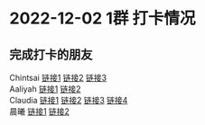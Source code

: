 # 2022-12-02 1群 打卡情况
## 完成打卡的朋友
Chintsai [链接1](http://mmbiz.qpic.cn/mmbiz_jpg/fKBOEML39zricrKkJYtctjRjdkt69JO0ynWf4TvELq748yUicO0iaYfpc3icxfoCh61ibgY83BnEfiauG6icr3TvtibHrQ/0) [链接2](http://mmbiz.qpic.cn/mmbiz_jpg/fKBOEML39zricrKkJYtctjRjdkt69JO0y22k8dJVrMLiaNU5ghBP7FbYd0LqkTDKiaq4AoiaiaINJgkOkUlkcPeTrtw/0) [链接3](http://mmbiz.qpic.cn/mmbiz_jpg/fKBOEML39zricrKkJYtctjRjdkt69JO0yWXNAUSMoAmP2xQQWalgQ6xHHApug8ia7YmbDKUcJ8TRIWHUlbX8Qgew/0) <br>Aaliyah [链接1](http://mmbiz.qpic.cn/mmbiz_jpg/aBaDwGIjEcHRPricibIr9abvKZtyibf3cnibWpwDEHjI6A4oFxiakYqrHNKMQHiaV8lXfesxUMjKKjvHdnVtfB9TuTrw/0) [链接2](http://mmbiz.qpic.cn/mmbiz_jpg/aBaDwGIjEcHRPricibIr9abvKZtyibf3cnibjNggAQ9rJs3EEyQOeDzzSbicteBLmD6IM3G9rdXY8E4MJvYL9b9dmEA/0) <br>Claudia [链接1](http://mmbiz.qpic.cn/mmbiz_jpg/EqM704vBbWCIo7iceryVtWwgtKoaGPUChQISC7TckkemMbibGcpf31qS5VwnmYEHl6w0iaXbvGicfR9mPUy9XhiaIRQ/0) [链接2](http://mmbiz.qpic.cn/mmbiz_jpg/EqM704vBbWCIo7iceryVtWwgtKoaGPUChQISC7TckkemMbibGcpf31qS5VwnmYEHl6w0iaXbvGicfR9mPUy9XhiaIRQ/0) [链接3](http://mmbiz.qpic.cn/mmbiz_jpg/EqM704vBbWCIo7iceryVtWwgtKoaGPUChAQt2T4U4Oa8KDVic4MFeLJAa5egCRyKVGO5OjHqrU2kicPPmibj1P7Pcw/0) [链接4](http://mmbiz.qpic.cn/mmbiz_jpg/EqM704vBbWCIo7iceryVtWwgtKoaGPUChQISC7TckkemMbibGcpf31qS5VwnmYEHl6w0iaXbvGicfR9mPUy9XhiaIRQ/0) <br>晨曦 [链接1](http://mmbiz.qpic.cn/mmbiz_jpg/4rYayDxu0jWhrNL1Xlzo62OKq1Zymz1nat2TnS9riaWLIoIOFNZ1ZiaHRqklcXRVuuVbxIbhfgpgXPO0sRu5wuVQ/0) [链接2](http://mmbiz.qpic.cn/mmbiz_jpg/4rYayDxu0jWhrNL1Xlzo62OKq1Zymz1nGCP3eIGIQAe7ThT602XQEeSw1ibciciaKPdcYmUOjCib7iaa9Wel8aY3Vwg/0) <br>
